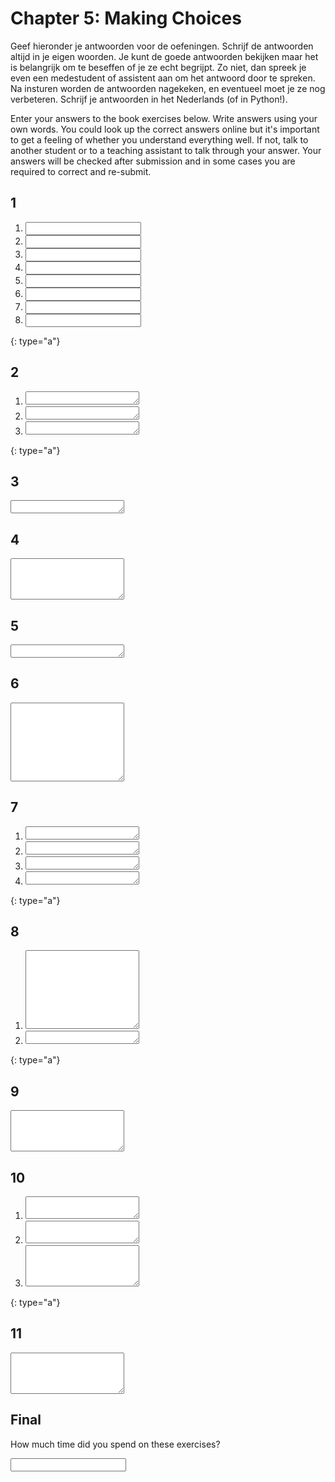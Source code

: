 # Chapter 5: Making Choices

Geef hieronder je antwoorden voor de oefeningen. Schrijf de antwoorden altijd in je eigen woorden. Je kunt de goede antwoorden bekijken maar het is belangrijk om te beseffen of je ze echt begrijpt. Zo niet, dan spreek je even een medestudent of assistent aan om het antwoord door te spreken. Na insturen worden de antwoorden nagekeken, en eventueel moet je ze nog verbeteren. Schrijf je antwoorden in het Nederlands (of in Python!).

Enter your answers to the book exercises below. Write answers using your own words. You could look up the correct answers online but it's important to get a feeling of whether you understand everything well. If not, talk to another student or to a teaching assistant to talk through your answer. Your answers will be checked after submission and in some cases you are required to correct and re-submit.

## 1

1. <input name="form[q1a]" type="text" required>
2. <input name="form[q1b]" type="text" required>
3. <input name="form[q1c]" type="text" required>
4. <input name="form[q1d]" type="text" required>
5. <input name="form[q1e]" type="text" required>
6. <input name="form[q1f]" type="text" required>
7. <input name="form[q1g]" type="text" required>
8. <input name="form[q1h]" type="text" required>
{: type="a"}

## 2

1. <textarea name="form[q2a]" rows="1" required></textarea>
2. <textarea name="form[q2b]" rows="1" required></textarea>
3. <textarea name="form[q2c]" rows="1" required></textarea>
{: type="a"}

## 3

<textarea name="form[q3]" rows="1" required></textarea>

## 4

<textarea name="form[q4]" rows="4" required></textarea>

## 5

<textarea name="form[q5]" rows="1" required></textarea>

## 6

<textarea name="form[q6]" rows="8" required></textarea>

## 7

1. <textarea name="form[q7a]" rows="1" required></textarea>
2. <textarea name="form[q7b]" rows="1" required></textarea>
3. <textarea name="form[q7c]" rows="1" required></textarea>
3. <textarea name="form[q7d]" rows="1" required></textarea>
{: type="a"}

## 8

1. <textarea name="form[q8a]" rows="8" required></textarea>
2. <textarea name="form[q8b]" rows="1" required></textarea>
{: type="a"}

## 9

<textarea name="form[q9]" rows="4" required></textarea>

## 10

1. <textarea name="form[q10a]" rows="2" required></textarea>
2. <textarea name="form[q10b]" rows="2" required></textarea>
3. <textarea name="form[q10c]" rows="4" required></textarea>
{: type="a"}

## 11

<textarea name="form[q11]" rows="4" required></textarea>

## Final

How much time did you spend on these exercises?

<input name="form[qTime]" type="text" required>
